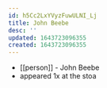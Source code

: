 ```yaml
---
id: h5Cc2LxYVyzFuwULNI_Lj
title: John Beebe
desc: ''
updated: 1643723096355
created: 1643723096355
---
```



- [[person]] - John Beebe
- appeared 1x at the stoa
